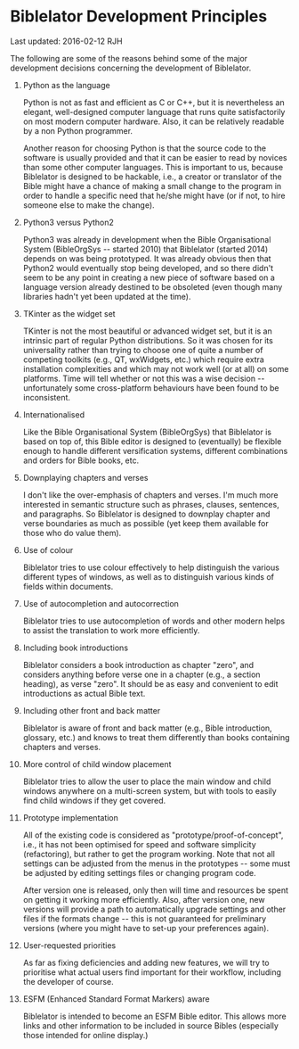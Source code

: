 Biblelator Development Principles
=================================

Last updated: 2016-02-12 RJH


The following are some of the reasons behind some of the major development decisions
    concerning the development of Biblelator.


1. Python as the language

    Python is not as fast and efficient as C or C++, but it is nevertheless an elegant, well-designed
    computer language that runs quite satisfactorily on most modern computer hardware. Also, it can
    be relatively readable by a non Python programmer.

    Another reason for choosing Python is that the source code to the software is usually provided
    and that it can be easier to read by novices than some other computer languages. This is
    important to us, because Biblelator is designed to be hackable, i.e., a creator or translator
    of the Bible might have a chance of making a small change to the program in order to handle
    a specific need that he/she might have (or if not, to hire someone else to make the change).


2. Python3 versus Python2

    Python3 was already in development when the Bible Organisational System (BibleOrgSys --
    started 2010) that Biblelator (started 2014) depends on was being prototyped. It was already
    obvious then that Python2 would eventually stop being developed, and so there didn't seem to
    be any point in creating a new piece of software based on a language version already
    destined to be obsoleted (even though many libraries hadn't yet been updated at the time).


3. TKinter as the widget set

    TKinter is not the most beautiful or advanced widget set, but it is an intrinsic part
    of regular Python distributions. So it was chosen for its universality rather than
    trying to choose one of quite a number of competing toolkits (e.g., QT, wxWidgets, etc.)
    which require extra installation complexities and which may not work well (or at all)
    on some platforms. Time will tell whether or not this was a wise decision -- unfortunately
    some cross-platform behaviours have been found to be inconsistent.


4. Internationalised

    Like the Bible Organisational System (BibleOrgSys) that Biblelator is based on top of, this
    Bible editor is designed to (eventually) be flexible enough to handle different versification
    systems, different combinations and orders for Bible books, etc.


5. Downplaying chapters and verses

    I don't like the over-emphasis of chapters and verses. I'm much more interested in semantic
    structure such as phrases, clauses, sentences, and paragraphs. So Biblelator is designed
    to downplay chapter and verse boundaries as much as possible (yet keep them available for
    those who do value them).


6. Use of colour

    Biblelator tries to use colour effectively to help distinguish the various different types
    of windows, as well as to distinguish various kinds of fields within documents.


7. Use of autocompletion and autocorrection

    Biblelator tries to use autocompletion of words and other modern helps to assist the
    translation to work more efficiently.


8. Including book introductions

    Biblelator considers a book introduction as chapter "zero", and considers anything before
    verse one in a chapter (e.g., a section heading), as verse "zero". It should be as easy and
    convenient to edit introductions as actual Bible text.


9. Including other front and back matter

    Biblelator is aware of front and back matter (e.g., Bible introduction, glossary, etc.)
    and knows to treat them differently than books containing chapters and verses.


10. More control of child window placement

    Biblelator tries to allow the user to place the main window and child windows anywhere on
    a multi-screen system, but with tools to easily find child windows if they get covered.


11. Prototype implementation

    All of the existing code is considered as "prototype/proof-of-concept", i.e., it has not
    been optimised for speed and software simplicity (refactoring), but rather to get the
    program working. Note that not all settings can be adjusted from the menus in the
    prototypes -- some must be adjusted by editing settings files or changing program code.

    After version one is released, only then will time and resources be spent on getting it
    working more efficiently. Also, after version one, new versions will provide a path to
    automatically upgrade settings and other files if the formats change -- this is not
    guaranteed for preliminary versions (where you might have to set-up your preferences
    again).


12. User-requested priorities

    As far as fixing deficiencies and adding new features, we will try to prioritise what actual
    users find important for their workflow, including the developer of course.


13. ESFM (Enhanced Standard Format Markers) aware

    Biblelator is intended to become an ESFM Bible editor. This allows more links and other
    information to be included in source Bibles (especially those intended for online display.)